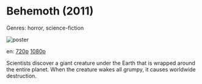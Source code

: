 # Behemoth (2011)

Genres: horror, science-fiction

![poster](http://image.tmdb.org/t/p/w500/gunrDJMMeGhSUHN1zzdL9kPpdoL.jpg)

en:
  [720p](magnet:?xt=urn:btih:BDC7DD18E04DC2DDC48C63742AFAF83942B7FA26&tr=udp://glotorrents.pw:6969/announce&tr=udp://tracker.opentrackr.org:1337/announce&tr=udp://torrent.gresille.org:80/announce&tr=udp://tracker.openbittorrent.com:80&tr=udp://tracker.coppersurfer.tk:6969&tr=udp://tracker.leechers-paradise.org:6969&tr=udp://p4p.arenabg.ch:1337&tr=udp://tracker.internetwarriors.net:1337)
  [1080p](magnet:?xt=urn:btih:D63DB06CCBE5EACA366AC00F1BFF3F34ACB3D0C3&tr=udp://glotorrents.pw:6969/announce&tr=udp://tracker.opentrackr.org:1337/announce&tr=udp://torrent.gresille.org:80/announce&tr=udp://tracker.openbittorrent.com:80&tr=udp://tracker.coppersurfer.tk:6969&tr=udp://tracker.leechers-paradise.org:6969&tr=udp://p4p.arenabg.ch:1337&tr=udp://tracker.internetwarriors.net:1337)
  


Scientists discover a giant creature under the Earth that is wrapped around the entire planet. When the creature wakes all grumpy, it causes worldwide destruction.